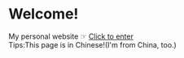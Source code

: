 <h1>Welcome!</h1>
My personal website ☞ <a href="http://alphaxuwu.my.enjoycode.com/save_diary?date=&title=&mood=%E6%AF%AB%E6%97%A0%E6%B3%A2%E6%BE%9C&content=">Click to enter</a><br/>
Tips:This page is in Chinese!(I'm from China, too.)
